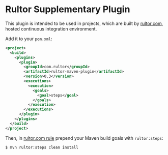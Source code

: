 # Rultor Supplementary Plugin

This plugin is intended to be used in projects, which are
built by [rultor.com](http://www.rultor.com),
hosted continuous integration environment.

Add it to your `pom.xml`:

```xml
<project>
  <build>
    <plugins>
      <plugin>
        <groupId>com.rultor</groupId>
        <artifactId>rultor-maven-plugin</artifactId>
        <version>0.3</version>
        <executions>
          <execution>
            <goals>
              <goal>steps</goal>
            </goals>
          </execution>
        </executions>
      </plugin>
    </plugins>
  </build>
</project>
```

Then, in [rultor.com rule](http://doc.rultor.com/index.html#rule)
prepend your Maven build goals with `rultor:steps`:

```
$ mvn rultor:steps clean install
```
